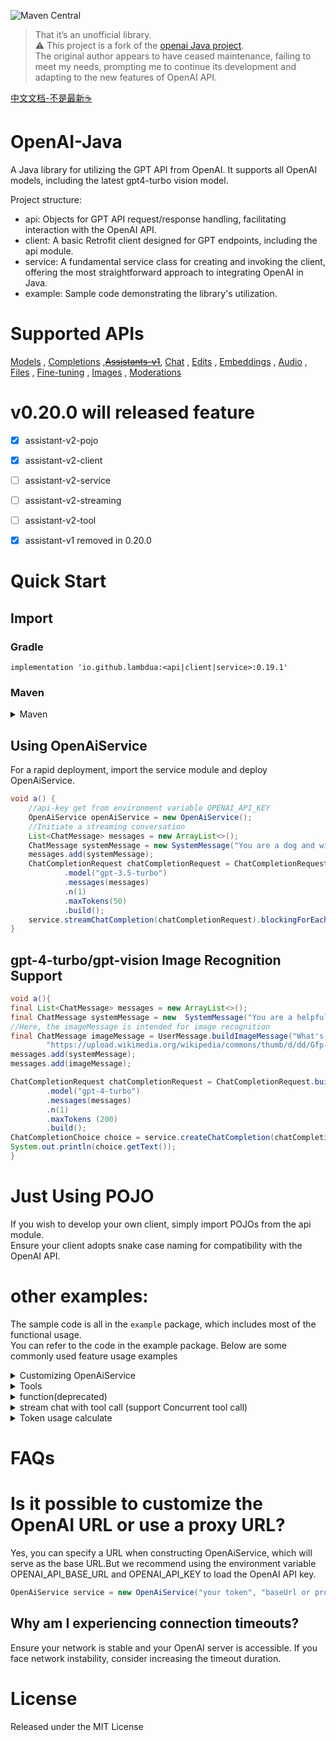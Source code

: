 ![Maven Central](https://img.shields.io/maven-central/v/io.github.lambdua/service?color=blue)
> That it’s an unofficial library.</br>
> ⚠️ This project is a fork of the [openai Java project](https://github.com/TheoKanning/openai-java). </br>
> The original author appears to have ceased maintenance, failing to meet my needs, prompting me to continue its
> development and adapting to the new features of OpenAI API.


[中文文档-不是最新☕](README-zh.md)

# OpenAI-Java

A Java library for utilizing the GPT API from OpenAI. It supports all OpenAI models, including the latest gpt4-turbo
vision model.

Project structure:
- api: Objects for GPT API request/response handling, facilitating interaction with the OpenAI API.
- client: A basic Retrofit client designed for GPT endpoints, including the api module.
- service: A fundamental service class for creating and invoking the client, offering the most straightforward approach
  to integrating OpenAI in Java.
- example: Sample code demonstrating the library's utilization. 

# Supported APIs

[Models](https://platform.openai.com/docs/api-reference/models) , [Completions](https://platform.openai.com/docs/api-reference/completions) ,[~~Assistants-v1~~](https://platform.openai.com/docs/api-reference/assistants-v1), [Chat](https://platform.openai.com/docs/api-reference/chat/create) , [Edits](https://platform.openai.com/docs/api-reference/edits) , [Embeddings](https://platform.openai.com/docs/api-reference/embeddings) , [Audio](https://platform.openai.com/docs/api-reference/audio) , [Files](https://platform.openai.com/docs/api-reference/files) , [Fine-tuning](https://platform.openai.com/docs/api-reference/fine-tuning) , [Images](https://platform.openai.com/docs/api-reference/images) , [Moderations](https://platform.openai.com/docs/api-reference/moderations)

# v0.20.0 will released feature

- [x] assistant-v2-pojo
- [x] assistant-v2-client
- [ ] assistant-v2-service
- [ ] assistant-v2-streaming
- [ ] assistant-v2-tool
- [x] assistant-v1 removed in 0.20.0


# Quick Start

## Import
### Gradle
`implementation 'io.github.lambdua:<api|client|service>:0.19.1'`
### Maven

<details>
<summary>Maven</summary>

```xml
   <dependency>
    <groupId>io.github.lambdua</groupId>
    <artifactId>service</artifactId>
    <version>0.19.1</version>       
   </dependency>
```
To utilize pojos, import the api module:

```xml
   <dependency>
    <groupId>io.github.lambdua</groupId>
    <artifactId>api</artifactId>
    <version>0.19.1</version>       
   </dependency>
```

</details>

## Using OpenAiService
For a rapid deployment, import the service module and deploy OpenAiService.
```java
void a() {
    //api-key get from environment variable OPENAI_API_KEY
    OpenAiService openAiService = new OpenAiService();
    //Initiate a streaming conversation
    List<ChatMessage> messages = new ArrayList<>();
    ChatMessage systemMessage = new SystemMessage("You are a dog and will speak as such.");
    messages.add(systemMessage);
    ChatCompletionRequest chatCompletionRequest = ChatCompletionRequest.builder()
            .model("gpt-3.5-turbo")
            .messages(messages)
            .n(1)
            .maxTokens(50)
            .build();
    service.streamChatCompletion(chatCompletionRequest).blockingForEach(System.out::println);
}
```

## gpt-4-turbo/gpt-vision Image Recognition Support

```java
void a(){
final List<ChatMessage> messages = new ArrayList<>();
final ChatMessage systemMessage = new  SystemMessage("You are a helpful assistant.");
//Here, the imageMessage is intended for image recognition
final ChatMessage imageMessage = UserMessage.buildImageMessage("What's in this image?",
        "https://upload.wikimedia.org/wikipedia/commons/thumb/d/dd/Gfp-wisconsin-madison-the-nature-boardwalk.jpg/2560px-Gfp-wisconsin-madison-the-nature-boardwalk.jpg");
messages.add(systemMessage);
messages.add(imageMessage);

ChatCompletionRequest chatCompletionRequest = ChatCompletionRequest.builder()
        .model("gpt-4-turbo")
        .messages(messages)
        .n(1)
        .maxTokens (200)
        .build();
ChatCompletionChoice choice = service.createChatCompletion(chatCompletionRequest).getChoices().get(0);
System.out.println(choice.getText());
}
```

# Just Using POJO

If you wish to develop your own client, simply import POJOs from the api module.</br>
Ensure your client adopts snake case naming for compatibility with the OpenAI API.

# other examples:
The sample code is all in the `example` package, which includes most of the functional usage. </br>
You can refer to the code in the example package. Below are some commonly used feature usage examples
<details>
<summary>Customizing OpenAiService</summary>
OpenAiService is versatile in its setup options, as demonstrated in the `example.ServiceCreateExample` within the
example package.

```java
//0 Using the default configuration, read the environment variables OPENAI-API_KEY, OPENAI-API_BASE-URL as the default API_KEY and BASE-URL,
//encourage the use of environment variables to load the OpenAI API key
OpenAiService openAiService0 = new OpenAiService();
//1.使用默认的baseUrl,默认配置service,这里会默认先从环境变量中获取BaseURL(key:OPENAI_API_BASE_URL),如果没有则使用默认的"https://api.openai.com/v1/";
OpenAiService openAiService = new OpenAiService(API_KEY);
//2. 使用自定义的baseUrl,默认配置配置service
OpenAiService openAiService1 = new OpenAiService(API_KEY, BASE_URL);
//3.自定义过期时间
OpenAiService openAiService2 = new OpenAiService(API_KEY, Duration.ofSeconds(10));
//4. 更灵活的自定义
//4.1. 自定义okHttpClient
OkHttpClient client = new OkHttpClient.Builder()
        //连接池
        .connectionPool(new ConnectionPool(Runtime.getRuntime().availableProcessors() * 2, 30, TimeUnit.SECONDS))
        //自定义的拦截器,如重试拦截器,日志拦截器,负载均衡拦截器等
        // .addInterceptor(new RetryInterceptor())
        // .addInterceptor(new LogInterceptor())
        // .addInterceptor(new LoadBalanceInterceptor())
        //添加代理
        // .proxy(new Proxy(Proxy.Type.HTTP, new InetSocketAddress("proxyHost", 8080)))
        .connectTimeout(2, TimeUnit.SECONDS)
        .writeTimeout(3, TimeUnit.SECONDS)
        .readTimeout(10, TimeUnit.SECONDS)
        .protocols(Arrays.asList(Protocol.HTTP_2, Protocol.HTTP_1_1))
        .build();
//4.2 自定义Retorfit配置
Retrofit retrofit = OpenAiService.defaultRetrofit(client, OpenAiService.defaultObjectMapper(), BASE_URL);
OpenAiApi openAiApi = retrofit.create(OpenAiApi.class);
OpenAiService openAiService3 = new OpenAiService(openAiApi);
```

</details>
<details>
<summary>Tools</summary>
This library supports both the outdated method of function calls and the current tool-based approach.
Firstly, we define the function parameters:

```java
public class Weather {
    @JsonPropertyDescription("City and state, for example: León, Guanajuato")
    public String location;
    @JsonPropertyDescription("The temperature unit, can be 'celsius' or 'fahrenheit'")
    @JsonProperty(required = true)
    public WeatherUnit unit;
}
public enum WeatherUnit {
    CELSIUS, FAHRENHEIT;
}
public static class WeatherResponse {
    public String location;
    public WeatherUnit unit;
    public int temperature;
    public String description;
    
    // constructor
}
```

Next, we declare the function and associate it with an executor, here simulating an API response:

```java
//First, a function to fetch the weather
ChatFunction function = ChatFunction.builder()
        .name("get_weather")
        .description("Get the current weather in a specified location")
        //The executor is a lambda expression that takes a Weather object and returns a WeatherResponse
        .executor(Weather.class, w -> new WeatherResponse(w.location, w.unit, 25, "sunny"))
        .build();
```

Then, the service is used for a chatCompletion request, incorporating the tool:

```java
//A tool is declared; currently, openai-tool only supports the function type.
void a(){
final ChatTool tool = new ChatTool(function);
final List<ChatMessage> messages = new  ArrayList<>();
final ChatMessage systemMessage = new  SystemMessage("You are a helpful assistant.");
final ChatMessage userMessage = new UserMessage("What is the weather in Monterrey, Nuevo León?");
messages.add(systemMessage);
messages.add(userMessage);

ChatCompletionRequest chatCompletionRequest = ChatCompletionRequest.builder()
        .model("gpt-3.5-turbo-0613")
        .messages(messages)
        //Tools is a list; multiple tools can be included
        .tools(Arrays.asList(tool))
        .toolChoice("auto")
        .n(1)
        .maxTokens(100)
        .build();
//Request is sent
ChatCompletionChoice choice = service.createChatCompletion(chatCompletionRequest).getChoices().get(0);
}
```

</details>
<details>
<summary>function(deprecated)</summary>

```java
class OpenAiApiFunctionsExample {

  @JsonSchemaDescription("Get the current weather of a location")
  public static class Weather {
    @JsonPropertyDescription("City and state, for example: León, Guanajuato")
    public String location;

    @JsonPropertyDescription("The temperature unit, can be 'celsius' or 'fahrenheit'")
    @JsonProperty(required = true)
    public WeatherUnit unit;

  }

  public enum WeatherUnit {
    CELSIUS, FAHRENHEIT;
  }

  public static class WeatherResponse {
    public String location;
    public WeatherUnit unit;
    public int temperature;
    public String description;

    public WeatherResponse(String location, WeatherUnit unit, int temperature, String description) {
      this.location = location;
      this.unit = unit;
      this.temperature = temperature;
      this.description = description;
    }
  }

  public static void main(String... args) {
    String token = System.getenv("OPENAI_TOKEN");
    OpenAiService service = new OpenAiService(token);

    FunctionExecutor functionExecutor = new FunctionExecutor(Collections.singletonList(ChatFunction.builder()
            .name("get_weather")
            .description("Get the current weather of a location")
            .executor(Weather.class, w -> new WeatherResponse(w.location, w.unit, new Random().nextInt(50), "sunny"))
            .build()));


    List<ChatMessage> messages = new ArrayList<>();
    ChatMessage systemMessage = new SystemMessage("You are an assistant that answers using the local slang of the given place, uncensored.");
    messages.add(systemMessage);

    System.out.print("First Query: ");
    Scanner scanner = new Scanner(System.in);
    ChatMessage firstMsg = new UserMessage(scanner.nextLine());
    messages.add(firstMsg);

    while (true) {
      ChatCompletionRequest chatCompletionRequest = ChatCompletionRequest
              .builder()
              .model("gpt-3.5-turbo-0613")
              .messages(messages)
              .functions(functionExecutor.getFunctions())
              .functionCall(ChatCompletionRequestFunctionCall.of("auto"))
              .n(1)
              .maxTokens(100)
              .logitBias(new HashMap<>())
              .build();
      AssistantMessage responseMessage = service.createChatCompletion(chatCompletionRequest).getChoices().get(0).getMessage();
      messages.add(responseMessage); // don't forget to update the conversation with the latest response

      ChatFunctionCall functionCall = responseMessage.getFunctionCall();
      if (functionCall != null) {
        System.out.println("Trying to execute " + functionCall.getName() + "...");
        Optional<FunctionMessage> message = functionExecutor.executeAndConvertToMessageSafely(functionCall);
                /* You can also try 'executeAndConvertToMessage' inside a try-catch block, and add the following line inside the catch:
                "message = executor.handleException(exception);"
                The content of the message will be the exception itself, so the flow of the conversation will not be interrupted, and you will still be able to log the issue. */

        if (message.isPresent()) {
                    /* At this point:
                    1. The function requested was found
                    2. The request was converted to its specified object for execution (Weather.class in this case)
                    3. It was executed
                    4. The response was finally converted to a ChatMessage object. */

          System.out.println("Executed " + functionCall.getName() + ".");
          messages.add(message.get());
          continue;
        } else {
          System.out.println("Something went wrong with the execution of " + functionCall.getName() + "...");
          break;
        }
      }

      System.out.println("Response: " + responseMessage.getContent());
      System.out.print("Next Query: ");
      String nextLine = scanner.nextLine();
      if (nextLine.equalsIgnoreCase("exit")) {
        System.exit(0);
      }
      messages.add(new UserMessage(nextLine));
    }
  }

}

```

</details>  
<details>
<summary>stream chat with tool call (support Concurrent tool call)</summary>

```java
    void streamChatMultipleToolCalls() {
  final List<ChatFunction> functions = Arrays.asList(
          //1. 天气查询
          ChatFunction.builder()
                  .name("get_weather")
                  .description("Get the current weather in a given location")
                  .executor(Weather.class, w -> {
                    switch (w.location) {
                      case "tokyo":
                        return new WeatherResponse(w.location, w.unit, 10, "cloudy");
                      case "san francisco":
                        return new WeatherResponse(w.location, w.unit, 72, "sunny");
                      case "paris":
                        return new WeatherResponse(w.location, w.unit, 22, "sunny");
                      default:
                        return new WeatherResponse(w.location, w.unit, 0, "unknown");
                    }
                  }).build(),
          //2. 城市查询
          ChatFunction.builder().name("getCities").description("Get a list of cities by time").executor(City.class, v -> Arrays.asList("tokyo", "paris")).build()
  );
  final FunctionExecutor toolExecutor = new FunctionExecutor(functions);

  List<ChatTool> tools = new ArrayList<>();
  tools.add(new ChatTool<>(functions.get(0)));
  tools.add(new ChatTool<>(functions.get(1)));

  final List<ChatMessage> messages = new ArrayList<>();
  final ChatMessage systemMessage = new SystemMessage("You are a helpful assistant.");
  final ChatMessage userMessage = new UserMessage("What is the weather like in cities with weather on 2022-12-01 ?");
  messages.add(systemMessage);
  messages.add(userMessage);

  ChatCompletionRequest chatCompletionRequest = ChatCompletionRequest
          .builder()
          .model("gpt-3.5-turbo-0613")
          .messages(messages)
          .tools(tools)
          .toolChoice("auto")
          .n(1)
          .maxTokens(200)
          .build();

  AssistantMessage accumulatedMessage = service.mapStreamToAccumulator(service.streamChatCompletion(chatCompletionRequest))
          .blockingLast()
          .getAccumulatedMessage();

  List<ChatToolCall> toolCalls = accumulatedMessage.getToolCalls();
  ChatToolCall toolCall = toolCalls.get(0);
  Object execute = toolExecutor.execute(toolCall.getFunction());
  JsonNode jsonNode = toolExecutor.executeAndConvertToJson(toolCall.getFunction());
  ToolMessage toolMessage = toolExecutor.executeAndConvertToMessageHandlingExceptions(toolCall.getFunction(), toolCall.getId());
  messages.add(accumulatedMessage);
  messages.add(toolMessage);

  ChatCompletionRequest chatCompletionRequest2 = ChatCompletionRequest
          .builder()
          //3.5 there may be logical issues
          .model("gpt-3.5-turbo-0125")
          .messages(messages)
          .tools(tools)
          .toolChoice("auto")
          .n(1)
          .maxTokens(100)
          .logitBias(new HashMap<>())
          .build();

  // ChatCompletionChoice choice2 = service.createChatCompletion(chatCompletionRequest2).getChoices().get(0);
  AssistantMessage accumulatedMessage2 = service.mapStreamToAccumulator(service.streamChatCompletion(chatCompletionRequest2))
          .blockingLast()
          .getAccumulatedMessage();
  //这里应该有两个工具调用
  messages.add(accumulatedMessage2);

  for (ChatToolCall weatherToolCall : accumulatedMessage2.getToolCalls()) {
    Object itemResult = toolExecutor.execute(weatherToolCall.getFunction());
    assertInstanceOf(WeatherResponse.class, itemResult);
    messages.add(toolExecutor.executeAndConvertToMessage(weatherToolCall.getFunction(), weatherToolCall.getId()));
  }

  ChatCompletionRequest chatCompletionRequest3 = ChatCompletionRequest
          .builder()
          .model("gpt-3.5-turbo-0613")
          .messages(messages)
          .tools(tools)
          .toolChoice("auto")
          .n(1)
          .maxTokens(100)
          .logitBias(new HashMap<>())
          .build();

  AssistantMessage accumulatedMessage3 = service.mapStreamToAccumulator(service.streamChatCompletion(chatCompletionRequest3))
          .blockingLast()
          .getAccumulatedMessage();
}

```

</details>
<details>
<summary>Token usage calculate</summary>

```java
public static void main(String... args) {
  List<ChatMessage> messages = new ArrayList<>();
  messages.add(new SystemMessage("Hello OpenAI 1."));
  messages.add(new SystemMessage("Hello OpenAI 2.   "));
  messages.add(new UserMessage(new ImageContent("text", "textContent", new ImageUrl("dddd"))));
  int tokens_1 = TikTokensUtil.tokens(TikTokensUtil.ModelEnum.GPT_3_5_TURBO.getName(), messages);
  int tokens_2 = TikTokensUtil.tokens(TikTokensUtil.ModelEnum.GPT_3_5_TURBO.getName(), "Hello OpenAI 1.");
  int tokens_3 = TikTokensUtil.tokens(TikTokensUtil.ModelEnum.GPT_4_TURBO.getName(), messages);
}
```

</details>

# FAQs

# Is it possible to customize the OpenAI URL or use a proxy URL?

Yes, you can specify a URL when constructing OpenAiService, which will serve as the base URL.But we recommend using the
environment variable OPENAI_API_BASE_URL and OPENAI_API_KEY to load the OpenAI API key.
```java
OpenAiService service = new OpenAiService("your token", "baseUrl or proxy url");
```

## Why am I experiencing connection timeouts?

Ensure your network is stable and your OpenAI server is accessible.
If you face network instability, consider increasing the timeout duration.

# License

Released under the MIT License


